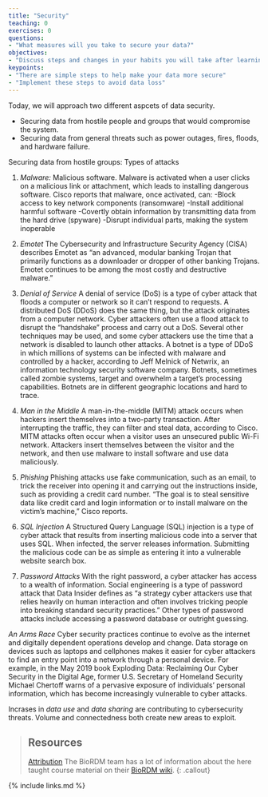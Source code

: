 ```yaml
---
title: "Security"
teaching: 0
exercises: 0
questions:
- "What measures will you take to secure your data?"
objectives:
- "Discuss steps and changes in your habits you will take after learning about data security."
keypoints:
- "There are simple steps to help make your data more secure"
- "Implement these steps to avoid data loss"
---
```


Today, we will approach two different aspcets of data security. 
- Securing data from hostile people and groups that would compromise the system. 
- Securing data from general threats such as power outages, fires, floods, and hardware failure. 

Securing data from hostile groups:
Types of attacks
1. *Malware:* Malicious software. Malware is activated when a user clicks on a malicious link or attachment, which leads to installing dangerous software. Cisco reports that malware, once activated, can:
-Block access to key network components (ransomware)
-Install additional harmful software
-Covertly obtain information by transmitting data from the hard drive (spyware)
-Disrupt individual parts, making the system inoperable

2. *Emotet* The Cybersecurity and Infrastructure Security Agency (CISA) describes Emotet as “an advanced, modular banking Trojan that primarily functions as a downloader or dropper of other banking Trojans. Emotet continues to be among the most costly and destructive malware.”

3. *Denial of Service* A denial of service (DoS) is a type of cyber attack that floods a computer or network so it can’t respond to requests. A distributed DoS (DDoS) does the same thing, but the attack originates from a computer network. Cyber attackers often use a flood attack to disrupt the “handshake” process and carry out a DoS. Several other techniques may be used, and some cyber attackers use the time that a network is disabled to launch other attacks. A botnet is a type of DDoS in which millions of systems can be infected with malware and controlled by a hacker, according to Jeff Melnick of Netwrix, an information technology security software company. Botnets, sometimes called zombie systems, target and overwhelm a target’s processing capabilities. Botnets are in different geographic locations and hard to trace.

4. *Man in the Middle* A man-in-the-middle (MITM) attack occurs when hackers insert themselves into a two-party transaction. After interrupting the traffic, they can filter and steal data, according to Cisco. MITM attacks often occur when a visitor uses an unsecured public Wi-Fi network. Attackers insert themselves between the visitor and the network, and then use malware to install software and use data maliciously.

5. *Phishing* Phishing attacks use fake communication, such as an email, to trick the receiver into opening it and carrying out the instructions inside, such as providing a credit card number. “The goal is to steal sensitive data like credit card and login information or to install malware on the victim’s machine,” Cisco reports.

6. *SQL Injection* A Structured Query Language (SQL) injection is a type of cyber attack that results from inserting malicious code into a server that uses SQL. When infected, the server releases information. Submitting the malicious code can be as simple as entering it into a vulnerable website search box.

7. *Password Attacks* With the right password, a cyber attacker has access to a wealth of information. Social engineering is a type of password attack that Data Insider defines as “a strategy cyber attackers use that relies heavily on human interaction and often involves tricking people into breaking standard security practices.” Other types of password attacks include accessing a password database or outright guessing.

*An Arms Race*
Cyber security practices continue to evolve as the internet and digitally dependent operations develop and change. Data storage on devices such as laptops and cellphones makes it easier for cyber attackers to find an entry point into a network through a personal device. For example, in the May 2019 book Exploding Data: Reclaiming Our Cyber Security in the Digital Age, former U.S. Secretary of Homeland Security Michael Chertoff warns of a pervasive exposure of individuals’ personal information, which has become increasingly vulnerable to cyber attacks.

Incrases in *data use* and *data sharing* are contributing to cybersecurity threats. Volume and connectedness both create new areas to exploit. 


> ## Resources
> [Attribution](https://onlinedegrees.und.edu/blog/types-of-cyber-security-threats/)
> The BioRDM team has a lot of information about the here taught course material on 
> their [BioRDM wiki](https://www.wiki.ed.ac.uk/display/RDMS/).
{: .callout}


{% include links.md %}
